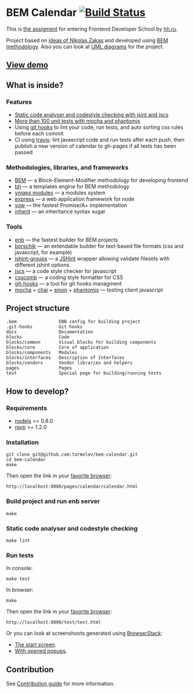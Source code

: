 # BEM Calendar [![Build Status](https://travis-ci.org/tarmolov/bem-calendar.png?branch=master)](https://travis-ci.org/tarmolov/bem-calendar)

This is [the assigment](doc/issue/README.en.md) for entering Frontend Developer School by [hh.ru](http://hh.ru/locale.do?language=EN).

Project based on [ideas of Nikolas Zakas](http://www.slideshare.net/nzakas/scalable-javascript-application-architecture) and developed using [BEM methodology](http://bem.info). Also you can look at [UML diagrams](doc/uml/README.md) for the project.

## [View demo](http://tarmolov.github.io/bem-calendar/pages/calendar/calendar.html)

## What is inside?

### Features
  * [Static code analyser and codestyle checking with jsint and jscs](#static-code-analyser-and-codestyle-checking)
  * [More than 100 unit tests with mocha and phantomjs](#run-tests)
  * Using [git hooks](http://github.com/tarmolov/git-hooks) to lint your code, run tests, and auto sorting css rules before each commit
  * CI using [travis](https://travis-ci.org/tarmolov/bem-calendar): lint javascript code and  run tests after each push, then publish a new version of calendar to gh-pages if all tests has been passed

### Methodologies, libraries, and frameworks
  * [BEM](http://bem.info/) — a Block-Element-Modifier methodology for developing frontend
  * [bh](https://github.com/enb-make/bh) — a templates engine for BEM methodology
  * [ymaps modules](https://github.com/ymaps/modules) — a modules system
  * [express](http://expressjs.com/) — a web application framework for node
  * [vow](https://github.com/dfilatov/jspromise) — the fastest Promise/A+ implementation
  * [inherit](https://github.com/dfilatov/node-inherit) — an inheritance syntax sugar

### Tools
  * [enb](http://enb-make.info) — the fastest builder for BEM projects
  * [borschik](https://github.com/bem/borschik) — an extendable builder for text-based file formats (css and javascript, for example)
  * [jshint-groups](https://github.com/ikokostya/jshint-groups) — a [JSHint](jshint.com) wrapper allowing validate filesets with different jshint options
  * [jscs](https://github.com/mdevils/node-jscs) — a code style checker for javascript
  * [csscomb](https://github.com/csscomb/csscomb.js) — a coding style formatter for CSS
  * [git-hooks](https://github.com/icefox/git-hooks) — a tool for git hooks managment
  * [mocha](http://visionmedia.github.io/mocha/) + [chai](http://chaijs.com/) + [sinon](http://sinonjs.org/) + [phantomjs](http://phantomjs.org/) — testing client javascript

## Project structure
```
.bem                ENB config for building project
.git-hooks          Git hooks
docs                Documentation
blocks              Code
blocks/common       Visual blocks for building components
blocks/core         Core of application
blocks/components   Modules
blocks/interfaces   Description of Interfaces
blocks/vendors      Vendor libraries and helpers
pages               Pages
test                Special page for building/running tests
```

## How to develop?

### Requirements
  * [nodejs](http://nodejs.org/) >= 0.8.0
  * [npm](http://npmjs.org) >= 1.2.0

### Installation
```
git clone git@github.com:tarmolov/bem-calendar.git
cd bem-calendar
make
```
Then open the link in your [favorite browser](http://browser.yandex.com/):
```
http://localhost:8080/pages/calendar/calendar.html
```
### Build project and run enb server
```
make
```

### Static code analyser and codestyle checking
```
make lint
```

### Run tests
In console:
```
make test
```

In browser:
```
make
```
Then open the link in your [favorite browser](http://browser.yandex.com/):
```
http://localhost:8080/test/test.html
```

Or you can look at screenshoots generated using [BrowserStack](http://www.browserstack.com/):
  * [The start screen](http://www.browserstack.com/screenshots/18d918bb9bb188f9df08b436be34835ad01735f7).
  * [With opened popups](http://www.browserstack.com/screenshots/0742d8374fe1836f15e8774719e465a2adade766).

## Contribution
See [Contribution guide](CONTRIBUTION.md) for more information.
